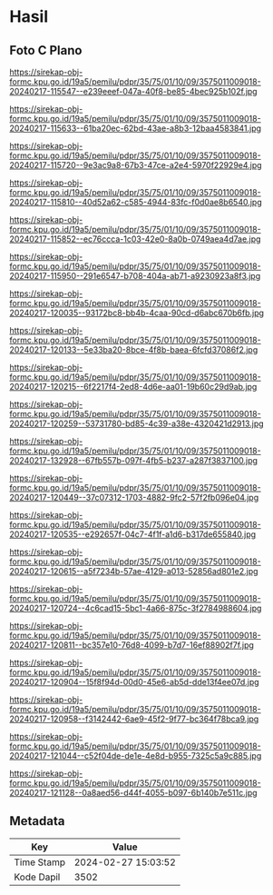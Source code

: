 # Hasil

## Foto C Plano

https://sirekap-obj-formc.kpu.go.id/19a5/pemilu/pdpr/35/75/01/10/09/3575011009018-20240217-115547--e239eeef-047a-40f8-be85-4bec925b102f.jpg

https://sirekap-obj-formc.kpu.go.id/19a5/pemilu/pdpr/35/75/01/10/09/3575011009018-20240217-115633--61ba20ec-62bd-43ae-a8b3-12baa4583841.jpg

https://sirekap-obj-formc.kpu.go.id/19a5/pemilu/pdpr/35/75/01/10/09/3575011009018-20240217-115720--9e3ac9a8-67b3-47ce-a2e4-5970f22929e4.jpg

https://sirekap-obj-formc.kpu.go.id/19a5/pemilu/pdpr/35/75/01/10/09/3575011009018-20240217-115810--40d52a62-c585-4944-83fc-f0d0ae8b6540.jpg

https://sirekap-obj-formc.kpu.go.id/19a5/pemilu/pdpr/35/75/01/10/09/3575011009018-20240217-115852--ec76ccca-1c03-42e0-8a0b-0749aea4d7ae.jpg

https://sirekap-obj-formc.kpu.go.id/19a5/pemilu/pdpr/35/75/01/10/09/3575011009018-20240217-115950--291e6547-b708-404a-ab71-a9230923a8f3.jpg

https://sirekap-obj-formc.kpu.go.id/19a5/pemilu/pdpr/35/75/01/10/09/3575011009018-20240217-120035--93172bc8-bb4b-4caa-90cd-d6abc670b6fb.jpg

https://sirekap-obj-formc.kpu.go.id/19a5/pemilu/pdpr/35/75/01/10/09/3575011009018-20240217-120133--5e33ba20-8bce-4f8b-baea-6fcfd37086f2.jpg

https://sirekap-obj-formc.kpu.go.id/19a5/pemilu/pdpr/35/75/01/10/09/3575011009018-20240217-120215--6f2217f4-2ed8-4d6e-aa01-19b60c29d9ab.jpg

https://sirekap-obj-formc.kpu.go.id/19a5/pemilu/pdpr/35/75/01/10/09/3575011009018-20240217-120259--53731780-bd85-4c39-a38e-4320421d2913.jpg

https://sirekap-obj-formc.kpu.go.id/19a5/pemilu/pdpr/35/75/01/10/09/3575011009018-20240217-132928--67fb557b-097f-4fb5-b237-a287f3837100.jpg

https://sirekap-obj-formc.kpu.go.id/19a5/pemilu/pdpr/35/75/01/10/09/3575011009018-20240217-120449--37c07312-1703-4882-9fc2-57f2fb096e04.jpg

https://sirekap-obj-formc.kpu.go.id/19a5/pemilu/pdpr/35/75/01/10/09/3575011009018-20240217-120535--e292657f-04c7-4f1f-a1d6-b317de655840.jpg

https://sirekap-obj-formc.kpu.go.id/19a5/pemilu/pdpr/35/75/01/10/09/3575011009018-20240217-120615--a5f7234b-57ae-4129-a013-52856ad801e2.jpg

https://sirekap-obj-formc.kpu.go.id/19a5/pemilu/pdpr/35/75/01/10/09/3575011009018-20240217-120724--4c6cad15-5bc1-4a66-875c-3f2784988604.jpg

https://sirekap-obj-formc.kpu.go.id/19a5/pemilu/pdpr/35/75/01/10/09/3575011009018-20240217-120811--bc357e10-76d8-4099-b7d7-16ef88902f7f.jpg

https://sirekap-obj-formc.kpu.go.id/19a5/pemilu/pdpr/35/75/01/10/09/3575011009018-20240217-120904--15f8f94d-00d0-45e6-ab5d-dde13f4ee07d.jpg

https://sirekap-obj-formc.kpu.go.id/19a5/pemilu/pdpr/35/75/01/10/09/3575011009018-20240217-120958--f3142442-6ae9-45f2-9f77-bc364f78bca9.jpg

https://sirekap-obj-formc.kpu.go.id/19a5/pemilu/pdpr/35/75/01/10/09/3575011009018-20240217-121044--c52f04de-de1e-4e8d-b955-7325c5a9c885.jpg

https://sirekap-obj-formc.kpu.go.id/19a5/pemilu/pdpr/35/75/01/10/09/3575011009018-20240217-121128--0a8aed56-d44f-4055-b097-6b140b7e511c.jpg


## Metadata

| Key        | Value               |
| ---------- | ------------------- |
| Time Stamp | 2024-02-27 15:03:52 |
| Kode Dapil | 3502                |



